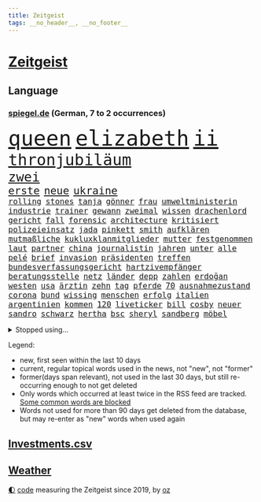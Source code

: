 ```yaml
---
title: Zeitgeist
tags: __no_header__, __no_footer__
---
```


# [Zeitgeist](https://oliz.io/zeitgeist/)

## Language

<h3><a href="https://www.spiegel.de" target="_blank">spiegel.de</a> (German, 7 to 2 occurrences)</h3>
<p style="font-family:monospace">
<span style="font-size:32pt"><a href="news_links.html#queen" class="current">queen</a></span>
<span style="font-size:32pt"><a href="news_links.html#elizabeth" class="current">elizabeth</a></span>
<span style="font-size:32pt"><a href="news_links.html#ii" class="current">ii</a></span>
<br>
<span style="font-size:24pt"><a href="news_links.html#thronjubiläum" class="new">thronjubiläum</a></span>
<br>
<span style="font-size:20pt"><a href="news_links.html#zwei" class="current">zwei</a></span>
<br>
<span style="font-size:16pt"><a href="news_links.html#erste" class="current">erste</a></span>
<span style="font-size:16pt"><a href="news_links.html#neue" class="current">neue</a></span>
<span style="font-size:16pt"><a href="news_links.html#ukraine" class="current">ukraine</a></span>
<br>
<span style="font-size:12pt"><a href="news_links.html#rolling" class="current">rolling</a></span>
<span style="font-size:12pt"><a href="news_links.html#stones" class="current">stones</a></span>
<span style="font-size:12pt"><a href="news_links.html#tanja" class="new">tanja</a></span>
<span style="font-size:12pt"><a href="news_links.html#gönner" class="current">gönner</a></span>
<span style="font-size:12pt"><a href="news_links.html#frau" class="current">frau</a></span>
<span style="font-size:12pt"><a href="news_links.html#umweltministerin" class="current">umweltministerin</a></span>
<span style="font-size:12pt"><a href="news_links.html#industrie" class="current">industrie</a></span>
<span style="font-size:12pt"><a href="news_links.html#trainer" class="current">trainer</a></span>
<span style="font-size:12pt"><a href="news_links.html#gewann" class="current">gewann</a></span>
<span style="font-size:12pt"><a href="news_links.html#zweimal" class="current">zweimal</a></span>
<span style="font-size:12pt"><a href="news_links.html#wissen" class="current">wissen</a></span>
<span style="font-size:12pt"><a href="news_links.html#drachenlord" class="current">drachenlord</a></span>
<span style="font-size:12pt"><a href="news_links.html#gericht" class="current">gericht</a></span>
<span style="font-size:12pt"><a href="news_links.html#fall" class="current">fall</a></span>
<span style="font-size:12pt"><a href="news_links.html#forensic" class="new">forensic</a></span>
<span style="font-size:12pt"><a href="news_links.html#architecture" class="current">architecture</a></span>
<span style="font-size:12pt"><a href="news_links.html#kritisiert" class="current">kritisiert</a></span>
<span style="font-size:12pt"><a href="news_links.html#polizeieinsatz" class="current">polizeieinsatz</a></span>
<span style="font-size:12pt"><a href="news_links.html#jada" class="new">jada</a></span>
<span style="font-size:12pt"><a href="news_links.html#pinkett" class="new">pinkett</a></span>
<span style="font-size:12pt"><a href="news_links.html#smith" class="current">smith</a></span>
<span style="font-size:12pt"><a href="news_links.html#aufklären" class="current">aufklären</a></span>
<span style="font-size:12pt"><a href="news_links.html#mutmaßliche" class="current">mutmaßliche</a></span>
<span style="font-size:12pt"><a href="news_links.html#kukluxklanmitglieder" class="new">kukluxklanmitglieder</a></span>
<span style="font-size:12pt"><a href="news_links.html#mutter" class="current">mutter</a></span>
<span style="font-size:12pt"><a href="news_links.html#festgenommen" class="current">festgenommen</a></span>
<span style="font-size:12pt"><a href="news_links.html#laut" class="current">laut</a></span>
<span style="font-size:12pt"><a href="news_links.html#partner" class="current">partner</a></span>
<span style="font-size:12pt"><a href="news_links.html#china" class="current">china</a></span>
<span style="font-size:12pt"><a href="news_links.html#journalistin" class="current">journalistin</a></span>
<span style="font-size:12pt"><a href="news_links.html#jahren" class="current">jahren</a></span>
<span style="font-size:12pt"><a href="news_links.html#unter" class="current">unter</a></span>
<span style="font-size:12pt"><a href="news_links.html#alle" class="current">alle</a></span>
<span style="font-size:12pt"><a href="news_links.html#pelé" class="current">pelé</a></span>
<span style="font-size:12pt"><a href="news_links.html#brief" class="current">brief</a></span>
<span style="font-size:12pt"><a href="news_links.html#invasion" class="current">invasion</a></span>
<span style="font-size:12pt"><a href="news_links.html#präsidenten" class="current">präsidenten</a></span>
<span style="font-size:12pt"><a href="news_links.html#treffen" class="current">treffen</a></span>
<span style="font-size:12pt"><a href="news_links.html#bundesverfassungsgericht" class="current">bundesverfassungsgericht</a></span>
<span style="font-size:12pt"><a href="news_links.html#hartzivempfänger" class="new">hartzivempfänger</a></span>
<span style="font-size:12pt"><a href="news_links.html#beratungsstelle" class="new">beratungsstelle</a></span>
<span style="font-size:12pt"><a href="news_links.html#netz" class="current">netz</a></span>
<span style="font-size:12pt"><a href="news_links.html#länder" class="current">länder</a></span>
<span style="font-size:12pt"><a href="news_links.html#depp" class="current">depp</a></span>
<span style="font-size:12pt"><a href="news_links.html#zahlen" class="current">zahlen</a></span>
<span style="font-size:12pt"><a href="news_links.html#erdoğan" class="current">erdoğan</a></span>
<span style="font-size:12pt"><a href="news_links.html#westen" class="current">westen</a></span>
<span style="font-size:12pt"><a href="news_links.html#usa" class="current">usa</a></span>
<span style="font-size:12pt"><a href="news_links.html#ärztin" class="current">ärztin</a></span>
<span style="font-size:12pt"><a href="news_links.html#zehn" class="current">zehn</a></span>
<span style="font-size:12pt"><a href="news_links.html#tag" class="current">tag</a></span>
<span style="font-size:12pt"><a href="news_links.html#pferde" class="new">pferde</a></span>
<span style="font-size:12pt"><a href="news_links.html#70" class="current">70</a></span>
<span style="font-size:12pt"><a href="news_links.html#ausnahmezustand" class="current">ausnahmezustand</a></span>
<span style="font-size:12pt"><a href="news_links.html#corona" class="current">corona</a></span>
<span style="font-size:12pt"><a href="news_links.html#bund" class="current">bund</a></span>
<span style="font-size:12pt"><a href="news_links.html#wissing" class="current">wissing</a></span>
<span style="font-size:12pt"><a href="news_links.html#menschen" class="current">menschen</a></span>
<span style="font-size:12pt"><a href="news_links.html#erfolg" class="current">erfolg</a></span>
<span style="font-size:12pt"><a href="news_links.html#italien" class="current">italien</a></span>
<span style="font-size:12pt"><a href="news_links.html#argentinien" class="current">argentinien</a></span>
<span style="font-size:12pt"><a href="news_links.html#kommen" class="current">kommen</a></span>
<span style="font-size:12pt"><a href="news_links.html#120" class="current">120</a></span>
<span style="font-size:12pt"><a href="news_links.html#liveticker" class="new">liveticker</a></span>
<span style="font-size:12pt"><a href="news_links.html#bill" class="current">bill</a></span>
<span style="font-size:12pt"><a href="news_links.html#cosby" class="new">cosby</a></span>
<span style="font-size:12pt"><a href="news_links.html#neuer" class="current">neuer</a></span>
<span style="font-size:12pt"><a href="news_links.html#sandro" class="new">sandro</a></span>
<span style="font-size:12pt"><a href="news_links.html#schwarz" class="current">schwarz</a></span>
<span style="font-size:12pt"><a href="news_links.html#hertha" class="current">hertha</a></span>
<span style="font-size:12pt"><a href="news_links.html#bsc" class="current">bsc</a></span>
<span style="font-size:12pt"><a href="news_links.html#sheryl" class="new">sheryl</a></span>
<span style="font-size:12pt"><a href="news_links.html#sandberg" class="new">sandberg</a></span>
<span style="font-size:12pt"><a href="news_links.html#möbel" class="new">möbel</a></span>
</p>
<details>
<summary>Stopped using...</summary>
<p class="former" style="font-size:12pt">
coronaregeln(588) gefordert(588) müssten(588) armenien(587) entwicklungen(587) kauft(587) manchen(587) weise(587) arsenal(586) einstieg(586) geboren(586) konfrontiert(586) paare(586) persönliche(586) ruhe(586) verlief(586) äußerungen(586) bernd(585) echte(585) flieht(585) frank(585) gewerkschaft(585) jahrzehnten(585) leisten(585) ernst(584) fortschritt(584) geboten(584) gegenseitig(584) konzernchef(584) sicherheitskräfte(584) sturm(584) szene(584) terroristen(584) tests(584) treffer(584) usgericht(584) 150(583) bisschen(583) diskutieren(583) erfahrung(583) erscheinen(583) fahrt(583) gutachten(583) hinaus(583) höheren(583) ikone(583) infizierte(583) jagd(583) juventus(583) stefan(583) unruhen(583) vollständig(583) ausflug(582) betriebe(582) bundestags(582) coronatest(582) erzielt(582) gerechtigkeit(582) regisseur(582) schwangerschaft(582) tweet(582) anbieten(581) elfmeter(581) herzogin(581) humanitäre(581) internationaler(581) klaus(581) maximal(581) plaßmann(581) stuttmann(581) worauf(581) ziemlich(581) 7(580) abgesetzt(580) beschimpft(580) cristiano(580) fdpchef(580) hunde(580) illegalen(580) kollaps(580) rechtsextremisten(580) ronaldo(580) tödliche(580) wirkt(580) wohnen(580) 2015(579) bildung(579) laschet(579) opfern(579) tagelang(579) weisen(579) anschließend(578) antarktis(578) behandeln(578) endgültig(578) esken(578) gelegenheit(578) genutzt(578) saskia(578) verteidigung(578) 43(577) beispielen(577) beweisen(577) dachte(577) debatten(577) gemeinsamen(577) kolumnist(577) kraftvoll(577) literatur(577) pflege(577) rekordhoch(577) rente(577) schnee(577) tauchen(577) ungarns(577) beleidigt(576) dementiert(576) fließt(576) geklärt(576) hände(576) jüngsten(576) klein(576) kontrolliert(576) reagierten(576) restaurants(576) tötet(576) beachten(575) brutal(575) gastgeber(575) hunderten(575) leitet(575) sächsischen(575) verspielt(575) vorstellen(575) ausschuss(574) einziehen(574) nürnberg(574) rand(574) schriftstellerin(574) ärgert(574) fakten(573) flüchtlingen(573) meinungsfreiheit(573) riesige(573) staats(573) verstärken(573) weltwirtschaft(573) autoindustrie(572) feuerwehrleute(572) haushalte(572) lieben(572) sportlerinnen(572) trauen(572) verdächtigt(572) 45(571) fortgesetzt(571) privat(571) sender(571) ermordeten(570) forschung(570) patient(570) schuss(570) regiert(569) drastische(568) polnische(568) vaters(568) verbindet(568) zimmer(568) coronapolitik(567) nase(567) verwandelt(567) 4(566) clemens(566) dämpfer(566) entsetzen(566) gesamten(566) küstenwache(566) signalisiert(566) hielten(565) indonesien(565) umweltschutz(565) dominanz(564) kommunistische(564) le(564) auktion(563) landete(563) pkw(563) älteren(563) spitzenreiter(562) analysiert(561) antonio(561) bestmarke(561) fan(561) laufenden(561) fürth(560) probe(560) strenge(559) zogen(559) erschießt(557) umfragewerte(557) ausrüstung(556) mitarbeiterin(556) pushbacks(556) legende(555) pleite(555) vorteile(555) fußballwm(554) kassierte(554) niederländischen(554) schlugen(554) generalbundesanwalt(552) heutigen(552) sichert(552) automatisch(551) football(551) verfassungsgericht(551) erfährt(550) favorit(550) halbe(550) gelandet(549) zeigten(548) atomkraft(547) rang(547) zuspruch(547) festhalten(545) gesetzliche(545) ungeklärt(545) einblick(544) katharina(543) provoziert(543) munition(542) teilt(542) geblieben(541) palmer(538) athletinnen(536) entbrannt(534) flug(534) pentagon(533) sprit(532) tanzen(531) weitreichende(531) sammeln(529) spacex(527) daheim(524) entführt(524) suv(524) coronafolgen(523) vereins(522) tolle(521) wmtitel(521) cdu/csu(517) aggressiv(516) ausgemacht(516) blinken(516) behindert(511) 15jährige(505) naomi(501) 150000(498) spritze(491) irgendwie(488) fotografiert(472) klettert(471) diagnose(468) nationalpark(457) ausstellung(455) neonazis(455) entzogen(449) wolken(447) autobahnen(444) günstig(442) neuanfang(438) happy(421) unterschiedliche(403) zypern(399) übrig(393) satellitenbilder(390) nötigen(378) afghanischen(372) japanischen(367) stolpert(367) 38(357) 25jährige(353) ungeimpfte(352) tendenzen(350) unglaublich(344) umfassende(335) chipmangel(333) lokal(333) träumt(331) fotografen(328) staatspräsidenten(326) vorerkrankungen(324) delta(322) arme(321) füllen(317) jahrelange(317) parteispitze(317) sichere(316) white(313) spiegelpodcast(312) 2005(310) spitzenpolitiker(309) mächtigen(304) chaotischen(303) verurteilung(303) heiraten(302) wunderkind(299) venedig(297) ermordung(294) karrierecoach(294) sorgten(294) gewürdigt(293) konzentriert(292) rohstoff(289) bezieht(287) pegasus(287) vertretung(285) winde(285) zerstörten(285) topmanager(282) nrwministerpräsident(281) gestern(277) nicole(277) staatskonzern(273) lauf(270) musks(270) 400000(268) alternative(268) drauf(267) chappatte(266) sprint(266) beobachter(262) z(260) drehte(259) flüchtlingskrise(259) gewohnt(259) hessens(259) scholz'(259) tabellenführer(259) king(258) 2025(252) staatsbesuch(252) händen(251) tabellenführung(251) ernüchternd(250) zwölfjähriger(250) gefiel(248) 115(245) verstärkung(245) ausreisen(244) böse(243) instanz(243) gysi(242) operationen(242) pfizer(242) fehlender(240) gerichtsurteil(240) zuwachs(240) heilen(239) gleichen(238) gesetzesänderung(237) telefoniert(237) autoritäre(236) arten(235) fracht(234) messe(234) nackt(234) trage(234) zwecke(234) bundestagsdebatte(233) bali(232) feministin(230) kleinere(230) überraschte(230) coronaprotest(229) demut(227) basketballstar(226) empfing(225) auszubildende(224) ham(222) wesen(220) gestiegenen(219) lithium(219) erneutes(218) franz(218) gefeuert(218) krankenkassen(217) vermitteln(215) alarmieren(214) mützenich(213) einschüchtern(211) 78(209) organisieren(209) grundlegende(208) kongo(208) verheerendes(207) eingedrungen(206) bedrängt(205) bernhard(205) dan(205) herunter(205) menschheit(205) parlamentarier(204) coronalage(202) eingefroren(202) wirksam(201) spielzeug(199) größtem(198) aufpassen(197) bayernprofi(196) versenkt(196) 41(194) booster(194) legendäre(193) verlobt(191) zeitplan(190) masked(189) preisverleihung(189) immobilienbesitzer(188) meldungen(188) thorsten(188) kritikern(187) baldwin(186) menschenrechtsorganisation(186) tödlichem(186) bekannteste(185) geschaut(184) summen(183) verwehrt(183) zeichner(182) hotspur(181) perfekt(181) ablehnung(180) feuerte(179) kürzer(179) ungestört(179) eegumlage(178) frisst(178) amanda(177) schier(177) verschwörungstheorien(177) boykottieren(176) michel(176) phasen(175) tatortvote(175) ausschließen(174) wirtschaftsmetropole(174) teslaaktien(173) tommy(173) wirtschaftlich(173) rudolf(172) atlanta(171) karneval(171) lebenslang(171) lärm(171) versicherung(171) extremer(170) tories(170) strompreise(169) einladung(168) hetze(168) mail(168) welten(168) dutzenden(167) oskar(167) otto(167) rekordzahl(167) vorkehrungen(167) guterres(166) promis(166) robben(166) unogeneralsekretär(166) heran(162) künstlers(162) sohnes(162) unendliche(162) verschiedener(162) versicherten(162) brandbrief(161) rostocker(161) verwüstung(161) dinosaurier(160) jederzeit(160) ausliefern(159) emotional(159) explodieren(159) peng(159) shuai(159) geteilt(158) mischt(158) sagten(158) truppenbewegungen(157) verschollen(157) hoffe(155) lehrerinnen(155) schande(155) unterzeichnen(155) allgemeine(154) dürr(154) coronaimpfpflicht(153) moralisch(152) omikronvariante(152) familienministerin(151) rätselhafter(151) nordirak(150) demütigung(149) omikronausbruch(149) holland(148) mecklenburgvorpommerns(148) steuergeld(148) gemütlich(147) möchten(147) einzelfall(146) rechtsradikalen(146) bundestages(145) greuther(144) turniere(144) energieversorgung(143) alarmierend(142) besetzung(142) beten(142) gedenkt(142) fotostrecke(141) malen(141) patzer(141) ausführlich(140) beamter(140) getäuscht(140) ricarda(140) erschwert(139) fördern(139) ungleich(139) aktiver(138) heikel(138) inspiriert(138) beschränken(137) charlotte(137) melbourne(137) persönlichkeit(137) schlaganfall(137) audi(136) begleiter(136) geschlecht(136) sperma(136) handball(134) hochzeit(134) way(133) fernweh(132) getränke(132) viren(131) vorzubereiten(131) atemnot(128) neuwagen(128) unterschätzt(128) versteigerung(128) céline(127) härtesten(127) erwachsener(126) gehackt(126) verhör(126) absolut(125) angreifen(125) luftangriffen(125) verkaufte(125) zahlreicher(125) bijan(124) djirsarai(124) dringende(124) verkünden(124) 2500(123) engel(123) erinnerte(123) wiederherstellen(122) trinkt(121) hartes(120) mitgliedstaaten(120) osze(120) stefanie(120) krebs(119) energiewirtschaft(118) geistig(118) trockenheit(118) feuerwerkskörper(117) zählte(117) probiert(116) damalige(115) vorzeitigen(115) inszenierung(114) atomausstieg(113) entführung(113) expremier(113) verschwendung(113) aufgeklärt(112) aufgerüstet(112) kraftwerke(112) reichlich(112) republikanerin(112) großfeuer(111) kommunikation(111) erftstadt(110) maaßen(110) orange(110) ceo(109) eliten(109) insolvenzverfahren(109) gesünder(108) janeiro(108) rio(108) algerien(107) helgoland(107) monsanto(107) verlässlich(106) auszuschließen(105) ernennt(105) gejagt(105) sánchez(105) überstehen(105) gastbeitrag(104) genaue(104) bekanntgegeben(103) lobende(103) sponsoring(103) parteiführung(102) beckenbauer(101) komplexe(101) murray(101) säugling(101) vertuscht(101) doll(100) erstem(100) everton(100) milliardenschweren(100) eigentore(99) vorrangig(99) abgeschnitten(98) fragten(98) geldquellen(98) kansas(98) militärhilfe(98) erschöpfung(96) hennigwellsow(96) kontaktaufnahme(96) rüstungskonzern(96) schwelle(96) spazieren(96) ustruppen(96) ausgespäht(95) neil(95) grünenvorsitzende(94) hamstern(94) nonne(94) verzeichnen(94) kanadier(93) schnellste(93) verwüstet(93) ablösefrei(92) eubehörde(92) square(92) wüten(92) etabliert(91) gewölbe(91) befristete(90) polizistin(90) tönnies(90) kongresswahlen(89) nazivergleich(89) ohio(89) tappen(89) tessin(89) kündigungswelle(88) vierjähriger(88) wanderung(88) ölgemälde(88) alarmbereitschaft(87) behauptete(87) betreibt(87) klug(87) niedriger(87) überlaufen(87) boykotts(86) börsenwert(86) ernannten(86) gläubigen(86) ideal(86) küsten(86) lautstark(86) lästert(86) rekonstruktion(86) staatsanwälte(86) wmfinals(86) zombie(86) 92(85) bombardiert(85) end(85) geschwächt(85) schlägen(85) stammen(85) 98(84) cold(84) enttäuschten(84) kooperativ(84) niederländischer(84) ramadan(84) ronnie(84) 1982(83) befristet(83) zusammenziehen(83) angstzuständen(82) fight(82) fremde(82) hilfsgütern(82) kindergarten(82) modernisierung(82) nizza(82) norwegischer(82) stärkung(82) weiwei(82) althaus(81) antisemitismusvorwürfe(81) bundeswehreinsatz(81) denselben(81) skispringerin(81) ständigem(81) versuchter(81) abgeschafft(80) ernsthaft(80) kurt(80) modi(80) motiven(80) muslime(80) narendra(80) thief(80) torwart(80) air(79) außergewöhnlich(79) dagmar(79) fantastisch(79) hacks(79) spdgesundheitsminister(79) vereinigung(79) vergaben(79) ökostrom(79) instagramposts(78) kamila(78) mau(78) vorkommen(78) bologna(77) brustkrebs(77) geschäftspartner(77) kanonen(77) kollabierte(77) königsfamilie(77) paula(77) populärer(77) spdpromis(77) stromkosten(77) beraterin(76) daxkonzerns(76) eukommissionspräsidentin(76) feuerwehreinsatz(76) rückrunde(76) tencent(76) therapie(76) coachellafestival(75) kelly(75) luftraum(75) stützt(75) verspätet(75) weigerung(75) arbeitslos(74) menschliches(74) patzte(74) teilrückzug(74) wachsenden(74) walijewa(74) zäh(74) fortsetzen(73) oleg(73) schwache(73) sportart(73) vergrößert(73) antonia(72) brüste(72) fürths(72) luxusautos(72) manipulierter(72) abbau(71) anliegen(71) bevorsteht(71) hinterbliebenen(71) süddeutschen(71) terror(71) werbeverbot(71) boom(70) glimpflich(70) göttin(70) hapert(70) nintendo(70) odessa(70) statue(70) valentin(70) wii(70) 237(69) amtlich(69) ausfüllen(69) mohan(69) märkte(69) seltsamen(69) unmittelbar(69) vorgehens(69) befruchtung(68) bundesligaspiel(68) coronaviren(68) stücke(68) zentraler(68) amtierende(67) ankläger(67) reindl(67) ruiniert(67) chemikalien(66) dieter(66) energieträgern(66) gasimporte(66) gegenden(66) rekordtief(66) stoff(66) überweisen(66) abrüstung(65) geheimdienstchef(65) gehoben(65) hingewiesen(65) itsicherheitsfirma(65) jüngstes(65) kletterten(65) konkretisiert(65) mobilität(65) umsatzeinbruch(65) ulla(64) unfair(64) auswüchse(63) bedrohe(63) erdöl(63) krönt(63) masse(63) russisch(63) stromversorgung(63) ausweitung(62) schwenkt(62) sämtlicher(62) bahnt(61) ernährung(61) expansion(61) invasoren(61) schmerzt(61) schwindel(61) ampelfraktionen(60) ausbremsen(60) kontrahentin(60) mobilmachung(60) ukrainedebatte(60) umbenannt(60) drosseln(59) kasse(59) kriegstag(59) punktet(59) speicher(59) teuerungsrate(59) 64(58) panzern(58) raketeneinschläge(58) zugzwang(58) blaue(57) blau(56) clanmitglied(56) hauses(56) scheiterns(56) zivilbevölkerung(56) ehepaars(55) microsoft(55) bronzezeit(54) geringere(54) rot(54) aufbrechen(53) bekräftigte(53) großaktionär(53) großstadt(53) helm(53) élysée(52) dna(51) erpresst(51) journalistenverband(51) marathon(51) modernen(51) nachkochen(51) simpler(51) gemeint(50) islam(50) mechanismus(50) pfiffe(50) tenniskarriere(50) weltraumschrott(50) abgeraten(49) atomare(49) energiepolitik(49) hungern(49) oligarch(49) träfe(49) dilemma(48) emanzipieren(48) günstiger(48) expedition(47) offiziere(47) raser(47) sowieso(47) abgeschoben(46) europatour(46) nico(46) prosiebensat1(46) reduzierung(46) scheuen(46) tätig(46) verschollenes(46) fluchtkorridor(45) hilfsbereitschaft(45) köpfe(45) resultat(45) spannenden(45) zurückhaltend(45) bulgarien(44) derartige(44) kaspersky(44) lafontaine(44) menschenrechtsaktivist(44) nachrichtenagenturen(44) wiener(44) agentur(43) bahrain(43) kasperskysoftware(43) kehren(43) leitungen(43) umsätze(43) verbraucht(43) aufstiegsrennen(42) bewährungsprobe(42) brillierte(42) innenräumen(42) neuigkeit(42) puma(42) teamleiter(42) andrej(41) auffangstation(41) beweist(41) esa(41) immobilienkonzern(41) verkäufe(41) 38jährigen(40) hirnforscher(40) indonesischen(40) mitgliedschaft(40) einkaufszentrum(39) fox(39) aufgeführt(38) blauer(38) enttarnt(38) fabulierte(38) gasengpass(38) informanten(38) israelreise(38) millionenstädte(38) spritschlucker(38) zurückschlagen(38) abgedreht(37) donbas(37) spalten(37) terroristischen(37) unterschreibt(37) diagnostiziert(36) disco(36) draxler(36) erfindet(36) geburtstagspartys(36) glücklicher(36) grundgesetzänderung(36) kläger(36) minimal(36) nationalgardisten(36) überzeugungen(36) asphalt(35) leistet(35) nuklearwaffen(35) singer(35) spürt(35) fördert(34) lobte(34) separatistenführer(34) theoretisch(34) überlebenden(34) abhängen(33) dino(33) fraktionschef(33) fußballerinnen(33) johan(33) stopps(33) bestechlichkeit(32) crew(32) fördermittel(32) immobilienkonzerns(32) marken(32) natogipfel(32) ordnen(32) tegernsee(32) dresdener(31) erschafft(31) fastenmonat(31) friedensbewegte(31) kotropfen(31) motto(31) auffüllen(30) leitartikel(30) miriam(30) schoa(30) ullrich(30) abschläge(29) ausflugsschiff(29) autokonzern(29) fsb(29) packenden(29) zerlegen(29) essay(28) euroraum(28) exkanzlerin(28) gaszahlung(28) mangelnden(28) portion(28) setze(28) verüben(28) beschwichtigt(27) eishockeybund(27) kriegsparteien(27) medizinisch(27) entlastungspakete(26) flotte(26) gashahn(26) unglücke(26) zugänge(26) élyséepalast(26) choreograf(25) ego(25) fleischkonsum(25) frankreichwahl(25) labor(25) sortieren(25) antisemiten(24) aserbaidschan(24) bergkarabach(24) bogen(24) kämpfende(24) strömungen(24) vergehen(24) antisemitische(23) bergwerk(23) darknet(23) fehlentscheidungen(23) grubenunglück(23) hassen(23) lukas(23) mutterfirma(23) wahlalter(23) artenschutz(22) betriebsunfall(22) brunsbüttel(22) heimtückische(22) penh(22) phnom(22) anreize(21) augsburger(21) belagerung(21) eingekauft(21) sandhausen(21) villarreal(21) aufstocken(20) f***(20) mekka(20) t(20) unternehmerin(20) übergriff(20) unochef(19) bryan(18) enttäuschenden(18) mélanie(18) planet(18) verteidigungsfähigkeit(18) visionen(18) axiom1(17) cia(17) osterfeiertagen(17) traditionen(17) usauslandsgeheimdienst(17) fa(16) subversiven(16) 88(15) aufstiegskampf(15) dahin(15) energiemanager(15) rechtspopulistin(15) tempelberg(15) zukommt(15) absurder(14) heranrücken(14) kremlherrscher(14) osterfest(14) tags(14) terrorzelle(14) wünsche(14) ökosystem(14) arjen(13) birnbaum(13) eonchef(13) leonhard(13) marderschützenpanzer(13) night(13) pogba(13) südafrikas(13) vernichtungskrieg(13) bodycamaufnahmen(12) eingeschlossenen(12) entführen(12) gepard(12) hauptpreis(12) leopard(12) panzerlieferungen(12) produktionsprobleme(12) sprengstoffanschläge(12) traditionsreichen(12) ubahnstation(12) verärgert(12) zentralafrikanische(12) zusammenhängen(12) effekte(11) feministische(11) habecks(11) hammer(11) impfdosen(11) löschung(11) neuartige(11) nou(11) paus(11) spieltage(11) sprunghaft(11)
</p>
</details>
<p>Legend:
<ul>
<li><span class="new">new</span>, first seen within the last 10 days</li>
<li><span class="current">current</span>, regular topical words used in the news, not "new", not "former"</li>
<li><span class="former">former(days span relevant)</span>, not used in the last 30 days, but still re-occurring enough to not get deleted</li>
<li>Only words which occurred at least twice in the RSS feed are tracked. <a href="language/filters.py">Some common words are blocked</a></li>
<li>Words not used for more than 90 days get deleted from the database, but may re-enter as "new" words when used again</li>
</ul>
</p>

## [Investments](investments.html)[.csv](investments.csv)

## [Weather](weather.html)

<footer>
<a href="javascript:toggleTheme()" class="nav">🌓</a>
<a href="https://github.com/ooz/zeitgeist">code</a> measuring the Zeitgeist since 2019, by <a href="https://oliz.io">oz</a>
</footer>
